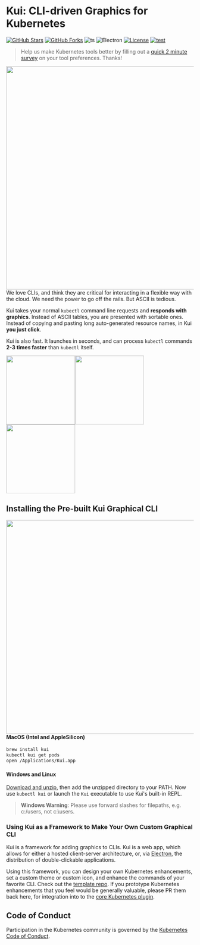 # Kui: CLI-driven Graphics for Kubernetes

[![GitHub Stars](https://badgen.net/github/stars/IBM/kui)](https://github.com/IBM/kui/stargazers)
[![GitHub Forks](https://badgen.net/github/forks/IBM/kui)](https://github.com/IBM/kui/network/members)
![ts](https://flat.badgen.net/badge/-/TypeScript?icon=typescript&label&labelColor=blue&color=555555)
![Electron](https://flat.badgen.net/badge/Electron/11/orange)
[![License](https://img.shields.io/badge/license-Apache%202.0-blue.svg?style=flat-square)](https://opensource.org/licenses/Apache-2.0)
[![test](https://github.com/kubernetes-sigs/kui/actions/workflows/test.yaml/badge.svg)](https://github.com/kubernetes-sigs/kui/actions/workflows/test.yaml)

> Help us make Kubernetes tools better by filling out a [quick 2
> minute survey](https://forms.gle/Kq5s9yHcrRW83gw9A) on your tool
> preferences. Thanks!

<img width="600" align="right" src="docs/readme/images/kui-experience.gif">

We love CLIs, and think they are critical for interacting in a
flexible way with the cloud. We need the power to go off the
rails. But ASCII is tedious.

Kui takes your normal `kubectl` command line requests and **responds
with graphics**. Instead of ASCII tables, you are presented with
sortable ones. Instead of copying and pasting long auto-generated
resource names, in Kui **you just click**.

Kui is also fast. It launches in seconds, and can process `kubectl`
commands **2-3 times faster** than `kubectl` itself.

<img height="185" src="docs/readme/images/grid-watch.gif"><img height="185" src="docs/readme/images/sequence-diagram.png"><img height="185" src="docs/readme/images/pod.png">

## Installing the Pre-built Kui Graphical CLI

<img width="575" align="right" src="docs/readme/images/minisplits.png">

#### MacOS (Intel and AppleSilicon)

```bash
brew install kui
kubectl kui get pods
open /Applications/Kui.app
```

#### Windows and Linux

[Download and
unzip](https://github.com/kubernetes-sigs/kui/releases/latest), then
add the unzipped directory to your PATH. Now use `kubectl kui` or
launch the `Kui` executable to use Kui's built-in REPL.

> **Windows Warning**: Please use forward slashes for filepaths, e.g. c:/users, not c:\users.

### Using Kui as a Framework to Make Your Own Custom Graphical CLI

Kui is a framework for adding graphics to CLIs. Kui is a web app,
which allows for either a hosted client-server architecture, or, via
[Electron](https://electronjs.org), the distribution of
double-clickable applications.

Using this framework, you can design your own Kubernetes enhancements,
set a custom theme or custom icon, and enhance the commands of your
favorite CLI. Check out the [template
repo](https://github.com/kui-shell/KuiClientTemplate). If you
prototype Kubernetes enhancements that you feel would be generally
valuable, please PR them back here, for integration into to the [core
Kubernetes plugin](plugins/plugin-kubectl).

## Code of Conduct

Participation in the Kubernetes community is governed by the [Kubernetes Code
of Conduct](https://github.com/kubernetes-sigs/krew/blob/master/code-of-conduct.md).
